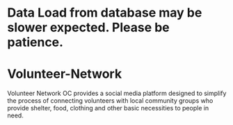 # Data Load from database may be slower expected. Please be patience.
# Volunteer-Network
Volunteer Network OC provides a social media platform designed to simplify the process of connecting volunteers with local community groups who provide shelter, food, clothing and other basic necessities to people in need.
